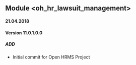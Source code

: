 ## Module <oh_hr_lawsuit_management>

#### 21.04.2018
#### Version 11.0.1.0.0
##### ADD
- Initial commit for Open HRMS Project
